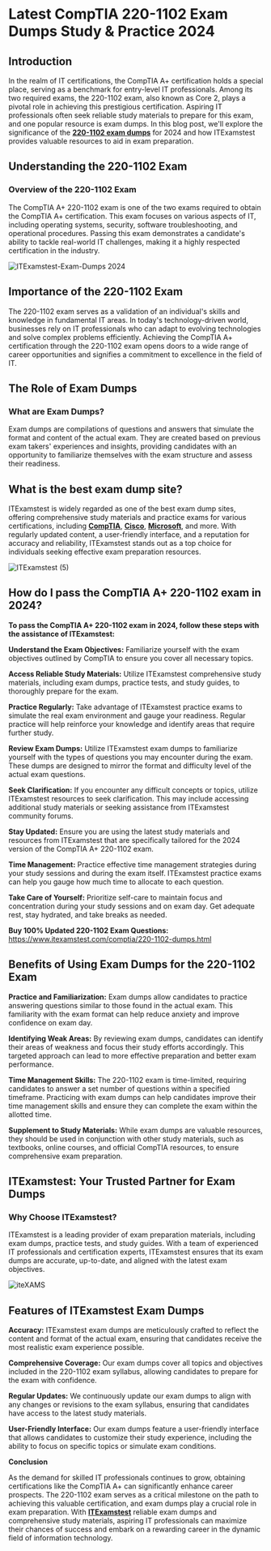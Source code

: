<h1>Latest CompTIA 220-1102 Exam Dumps Study & Practice 2024</h1>

<h2>Introduction</h2>
In the realm of IT certifications, the CompTIA A+ certification holds a special place, serving as a benchmark for entry-level IT professionals. Among its two required exams, the 220-1102 exam, also known as Core 2, plays a pivotal role in achieving this prestigious certification. Aspiring IT professionals often seek reliable study materials to prepare for this exam, and one popular resource is exam dumps. In this blog post, we'll explore the significance of the <b><a href="https://www.itexamstest.com/comptia/220-1102-dumps.html">220-1102 exam dumps</a></b> for 2024 and how ITExamstest provides valuable resources to aid in exam preparation.



<h2>Understanding the 220-1102 Exam</h2>

<h3>Overview of the 220-1102 Exam</h3>
The CompTIA A+ 220-1102 exam is one of the two exams required to obtain the CompTIA A+ certification. This exam focuses on various aspects of IT, including operating systems, security, software troubleshooting, and operational procedures. Passing this exam demonstrates a candidate's ability to tackle real-world IT challenges, making it a highly respected certification in the industry.

 ![ITExamstest-Exam-Dumps 2024](https://github.com/Rehana010/Latest-CompTIA-220-1102-Exam-Dumps/assets/167874424/7e841820-6372-43a6-b8f8-50d1a33b6055)


<h2>Importance of the 220-1102 Exam</h2>
The 220-1102 exam serves as a validation of an individual's skills and knowledge in fundamental IT areas. In today's technology-driven world, businesses rely on IT professionals who can adapt to evolving technologies and solve complex problems efficiently. Achieving the CompTIA A+ certification through the 220-1102 exam opens doors to a wide range of career opportunities and signifies a commitment to excellence in the field of IT.

 

<h2>The Role of Exam Dumps</h2>

<h3>What are Exam Dumps?</h3>
Exam dumps are compilations of questions and answers that simulate the format and content of the actual exam. They are created based on previous exam takers' experiences and insights, providing candidates with an opportunity to familiarize themselves with the exam structure and assess their readiness.



<h2>What is the best exam dump site?</h2>
ITExamstest is widely regarded as one of the best exam dump sites, offering comprehensive study materials and practice exams for various certifications, including <b><a href="https://www.itexamstest.com/comptia.html">CompTIA</a></b>, <b><a href="https://www.itexamstest.com/cisco.html">Cisco</a></b>, <b><a href="https://www.itexamstest.com/microsoft.html">Microsoft</a></b>, and more. With regularly updated content, a user-friendly interface, and a reputation for accuracy and reliability, ITExamstest stands out as a top choice for individuals seeking effective exam preparation resources.


![ITExamstest (5)](https://github.com/Rehana010/Latest-CompTIA-220-1102-Exam-Dumps/assets/167874424/eca5def7-2ab1-4a8d-928a-bf852145d48f)

<h2>How do I pass the CompTIA A+ 220-1102 exam in 2024?</h2>

**To pass the CompTIA A+ 220-1102 exam in 2024, follow these steps with the assistance of ITExamstest:**

**Understand the Exam Objectives:** Familiarize yourself with the exam objectives outlined by CompTIA to ensure you cover all necessary topics.


**Access Reliable Study Materials:** Utilize ITExamstest comprehensive study materials, including exam dumps, practice tests, and study guides, to thoroughly prepare for the exam.


**Practice Regularly:** Take advantage of ITExamstest practice exams to simulate the real exam environment and gauge your readiness. Regular practice will help reinforce your knowledge and identify areas that require further study.


**Review Exam Dumps:** Utilize ITExamstest exam dumps to familiarize yourself with the types of questions you may encounter during the exam. These dumps are designed to mirror the format and difficulty level of the actual exam questions.


**Seek Clarification:** If you encounter any difficult concepts or topics, utilize ITExamstest resources to seek clarification. This may include accessing additional study materials or seeking assistance from ITExamstest community forums.


**Stay Updated:** Ensure you are using the latest study materials and resources from ITExamstest that are specifically tailored for the 2024 version of the CompTIA A+ 220-1102 exam.


**Time Management:** Practice effective time management strategies during your study sessions and during the exam itself. ITExamstest practice exams can help you gauge how much time to allocate to each question.


**Take Care of Yourself:** Prioritize self-care to maintain focus and concentration during your study sessions and on exam day. Get adequate rest, stay hydrated, and take breaks as needed.



**Buy 100% Updated 220-1102 Exam Questions:**
https://www.itexamstest.com/comptia/220-1102-dumps.html


<h2>Benefits of Using Exam Dumps for the 220-1102 Exam</h2>

**Practice and Familiarization:** Exam dumps allow candidates to practice answering questions similar to those found in the actual exam. This familiarity with the exam format can help reduce anxiety and improve confidence on exam day.

**Identifying Weak Areas:** By reviewing exam dumps, candidates can identify their areas of weakness and focus their study efforts accordingly. This targeted approach can lead to more effective preparation and better exam performance.

**Time Management Skills:** The 220-1102 exam is time-limited, requiring candidates to answer a set number of questions within a specified timeframe. Practicing with exam dumps can help candidates improve their time management skills and ensure they can complete the exam within the allotted time.

**Supplement to Study Materials:** While exam dumps are valuable resources, they should be used in conjunction with other study materials, such as textbooks, online courses, and official CompTIA resources, to ensure comprehensive exam preparation.




<h2>ITExamstest: Your Trusted Partner for Exam Dumps</h2>

<h3>Why Choose ITExamstest?</h3>
ITExamstest is a leading provider of exam preparation materials, including exam dumps, practice tests, and study guides. With a team of experienced IT professionals and certification experts, ITExamstest ensures that its exam dumps are accurate, up-to-date, and aligned with the latest exam objectives.


![iteXAMS](https://github.com/Rehana010/Latest-CompTIA-220-1102-Exam-Dumps/assets/167874424/aee850ae-95e8-4912-8603-ba2bca67e73a)


<h2>Features of ITExamstest Exam Dumps</h2>

**Accuracy:** ITExamstest exam dumps are meticulously crafted to reflect the content and format of the actual exam, ensuring that candidates receive the most realistic exam experience possible.

**Comprehensive Coverage:** Our exam dumps cover all topics and objectives included in the 220-1102 exam syllabus, allowing candidates to prepare for the exam with confidence.

**Regular Updates:** We continuously update our exam dumps to align with any changes or revisions to the exam syllabus, ensuring that candidates have access to the latest study materials.

**User-Friendly Interface:** Our exam dumps feature a user-friendly interface that allows candidates to customize their study experience, including the ability to focus on specific topics or simulate exam conditions.



**Conclusion**

As the demand for skilled IT professionals continues to grow, obtaining certifications like the CompTIA A+ can significantly enhance career prospects. The 220-1102 exam serves as a critical milestone on the path to achieving this valuable certification, and exam dumps play a crucial role in exam preparation. With <b><a href="https://www.itexamstest.com/">ITExamstest</a></b> reliable exam dumps and comprehensive study materials, aspiring IT professionals can maximize their chances of success and embark on a rewarding career in the dynamic field of information technology.

